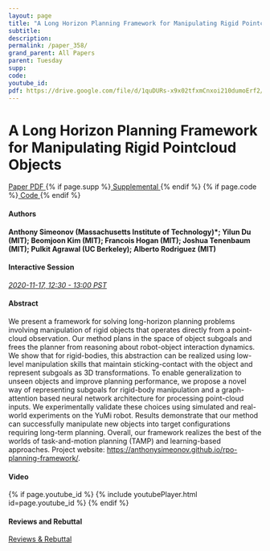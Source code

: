 ```yaml
---
layout: page
title: "A Long Horizon Planning Framework for Manipulating Rigid Pointcloud Objects"
subtitle: 
description:
permalink: /paper_358/
grand_parent: All Papers
parent: Tuesday
supp: 
code: 
youtube_id: 
pdf: https://drive.google.com/file/d/1quDURs-x9x02tfxmCnxoi210dumoErf2/view
---
```


# A Long Horizon Planning Framework for Manipulating Rigid Pointcloud Objects

<a href="https://drive.google.com/file/d/1quDURs-x9x02tfxmCnxoi210dumoErf2/view" target="_blank" rel="noopener noreferrer" class="btn btn-blue"><i class="fa fa-file-text-o" aria-hidden="true"></i> Paper PDF </a> {% if page.supp %}<a href="" target="_blank" rel="noopener noreferrer" class="btn btn-green"><i class="fa fa-file-text-o" aria-hidden="true"></i> Supplemental </a>{% endif %} {% if page.code %}<a href="" target="_blank" rel="noopener noreferrer" class="btn"><i class="fa fa-github" aria-hidden="true"></i> Code </a>{% endif %} 

#### Authors
**Anthony Simeonov (Massachusetts Institute of Technology)*; Yilun Du (MIT); Beomjoon Kim (MIT); Francois Hogan (MIT); Joshua Tenenbaum (MIT); Pulkit Agrawal (UC Berkeley); Alberto Rodriguez (MIT)**

#### Interactive Session
<a href="https://pheedloop.com/corl2020/virtual/?page=sessions&section=SESUGB87CMKQPSALA" target="_blank" rel="noopener noreferrer"><em>2020-11-17, 12:30 - 13:00 PST </em></a>

#### Abstract
We present a framework for solving long-horizon planning problems involving manipulation of rigid objects that operates directly from a point-cloud observation. Our method plans in the space of object subgoals and frees the planner from reasoning about robot-object interaction dynamics. We show that for rigid-bodies, this abstraction can be realized using low-level manipulation skills that maintain sticking-contact with the object and represent subgoals as 3D transformations. To enable generalization to unseen objects and improve planning performance, we propose a novel way of representing subgoals for rigid-body manipulation and a graph-attention based neural network architecture for processing point-cloud inputs. We experimentally validate these choices using simulated and real-world experiments on the YuMi robot. Results demonstrate that our method can successfully manipulate new objects into target configurations requiring long-term planning. Overall, our framework realizes the best of the worlds of task-and-motion planning (TAMP) and learning-based approaches. Project website: <a href="https://anthonysimeonov.github.io/rpo-planning-framework/" target="_blank">https://anthonysimeonov.github.io/rpo-planning-framework/</a>.

#### Video
{% if page.youtube_id %}
{% include youtubePlayer.html id=page.youtube_id %}
{% endif %}

#### Reviews and Rebuttal
<a href="https://drive.google.com/file/d/1jx3IWb72Q9UrlEQS2h_m_PYWCZdK4wQ6/view" target="_blank" rel="noopener noreferrer" class="btn btn-purple"><i class="fa fa-pencil-square-o" aria-hidden="true"></i> Reviews & Rebuttal </a>

